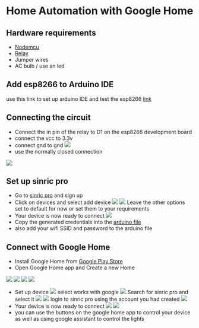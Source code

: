 # Home Automation with Google Home

## Hardware requirements
- [Nodemcu](https://store.nerokas.co.ke/index.php?route=product/product&product_id=1764)
- [Relay](https://store.nerokas.co.ke/index.php?route=product/product&product_id=1679&search=relay&description=true)
- Jumper wires
- AC bulb / use an led
## Add esp8266 to Arduino IDE
use this link to set up arduino IDE and test the esp8266 [link](https://randomnerdtutorials.com/how-to-install-esp8266-board-arduino-ide/)

## Connecting the circuit
- Connect the in pin of the relay to D1 on the esp8266 development board
- connect the vcc to 3.3v
- connect gnd to gnd
![](circuit.jpg)
- use the normally closed connection

![](lamp.jpg)

## Set up sinric pro
- Go to [sinric pro](https://sinric.pro/index.html) and sign up
- Click on devices and select add device
![](addDevice.jpg)
![](setupDevice.jpg)
Leave the other options set to default for now or set them to your requirements
- Your device is now ready to connect
![](readyDevice.jpg)
- Copy the generated credentials into the [arduino file](smart_light/smart_light.ino)
- also add your wifi SSID and password to the arduino file

## Connect with Google Home
- Install Google Home from [Google Play Store](https://play.google.com/store/apps/details?id=com.google.android.apps.chromecast.app&hl=en&gl=US)
- Open Google Home app and Create a new Home

![](home1.png)
![](home2.png)
![](home3.png)
![](home4.png)
- Set up device
![](home5.png)
select works with google
![](home6.png)
Search for sinric pro and select it
![](home7.png)
![](home8.png)
login to sinric pro using the account you had created
![](home9.png)
- Your device is now ready to connect
![](home10.png)
![](home11.png)
- you can use the buttons on the google home app to control your device as well as using google assistant to control the lights